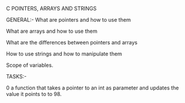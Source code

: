 C POINTERS, ARRAYS AND STRINGS

GENERAL:-
What are pointers and how to use them

What are arrays and how to use them

What are the differences between pointers and arrays

How to use strings and how to manipulate them

Scope of variables.

TASKS:-

0  a function that takes a pointer to an int as parameter and updates the value it points to to 98.
